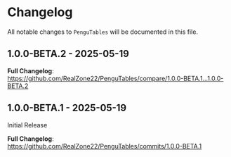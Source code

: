 # Changelog

All notable changes to `PenguTables` will be documented in this file.

## 1.0.0-BETA.2 - 2025-05-19

**Full Changelog**: https://github.com/RealZone22/PenguTables/compare/1.0.0-BETA.1...1.0.0-BETA.2

## 1.0.0-BETA.1 - 2025-05-19

Initial Release

**Full Changelog**: https://github.com/RealZone22/PenguTables/commits/1.0.0-BETA.1
